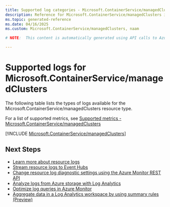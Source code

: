 ```yaml
---
title: Supported log categories - Microsoft.ContainerService/managedClusters
description: Reference for Microsoft.ContainerService/managedClusters in Azure Monitor Logs.
ms.topic: generated-reference
ms.date: 04/16/2025
ms.custom: Microsoft.ContainerService/managedClusters, naam

# NOTE:  This content is automatically generated using API calls to Azure. Any edits made on these files will be overwritten in the next run of the script. 

---
```





# Supported logs for Microsoft.ContainerService/managedClusters  
The following table lists the types of logs available for the Microsoft.ContainerService/managedClusters resource type.
  
  
  
For a list of supported metrics, see [Supported metrics - Microsoft.ContainerService/managedClusters](../supported-metrics/microsoft-containerservice-managedclusters-metrics.md)  
  

  
[!INCLUDE [Microsoft.ContainerService/managedClusters](~/reusable-content/ce-skilling/azure/includes/azure-monitor/reference/logs/microsoft-containerservice-managedclusters-logs-include.md)]  
  

## Next Steps

* [Learn more about resource logs](/azure/azure-monitor/essentials/platform-logs-overview)
* [Stream resource logs to Event Hubs](/azure/azure-monitor/essentials/resource-logs#send-to-azure-event-hubs)
* [Change resource log diagnostic settings using the Azure Monitor REST API](/rest/api/monitor/diagnosticsettings)
* [Analyze logs from Azure storage with Log Analytics](/azure/azure-monitor/essentials/resource-logs#send-to-log-analytics-workspace)
* [Optimize log queries in Azure Monitor](/azure/azure-monitor/logs/query-optimization)
* [Aggregate data in a Log Analytics workspace by using summary rules (Preview)](/azure/azure-monitor/logs/summary-rules)